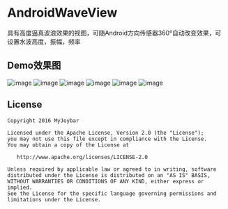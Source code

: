 # AndroidWaveView

具有高度逼真波浪效果的视图，可随Android方向传感器360°自动改变效果，可设置水波高度，振幅，频率

## Demo效果图
 ![image](https://github.com/myjoybar/AndroidWaveView/blob/master/screenshots/Screenshot1.png) 
 ![image](https://github.com/myjoybar/AndroidWaveView/blob/master/screenshots/Screenshot2.png) 
 ![image](https://github.com/myjoybar/AndroidWaveView/blob/master/screenshots/Screenshot3.png) 
 ![image](https://github.com/myjoybar/AndroidWaveView/blob/master/screenshots/Screenshot4.png) 
 ![image](https://github.com/myjoybar/AndroidWaveView/blob/master/screenshots/Screenshot5.png) 
 ![image](https://github.com/myjoybar/AndroidWaveView/blob/master/screenshots/Screenshot6.png)  

 

## License

    Copyright 2016 MyJoybar

    Licensed under the Apache License, Version 2.0 (the "License");
    you may not use this file except in compliance with the License.
    You may obtain a copy of the License at

       http://www.apache.org/licenses/LICENSE-2.0

    Unless required by applicable law or agreed to in writing, software
    distributed under the License is distributed on an "AS IS" BASIS,
    WITHOUT WARRANTIES OR CONDITIONS OF ANY KIND, either express or implied.
    See the License for the specific language governing permissions and
    limitations under the License.

